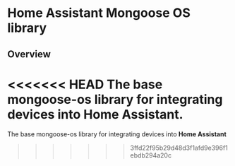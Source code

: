 # Home Assistant Mongoose OS library
## Overview
<<<<<<< HEAD
The base mongoose-os library for integrating devices into Home Assistant.
=======
The base mongoose-os library for integrating devices into **Home Assistant**
>>>>>>> 3ffd22f95b29d48d3f1afd9e396f1ebdb294a20c
